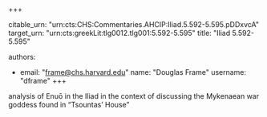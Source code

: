 +++


citable_urn: "urn:cts:CHS:Commentaries.AHCIP:Iliad.5.592-5.595.pDDxvcA"
target_urn: "urn:cts:greekLit:tlg0012.tlg001:5.592-5.595"
title: "Iliad 5.592-5.595"

authors:
- email: "frame@chs.harvard.edu"
  name: "Douglas Frame"
  username: "dframe"
+++

<p>analysis of Enuō in the Iliad in the context of discussing the Mykenaean war goddess found in “Tsountas’ House”</p>